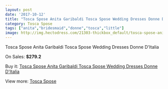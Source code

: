```yaml
---
layout: post
date: '2017-10-12'
title: "Tosca Spose Anita Garibaldi Tosca Spose Wedding Dresses Donne D'Italia"
category: Tosca Spose
tags: ["anita","bridesmaid","donne","tosca","little"]
image: http://img.hectodress.com/21303-thickbox_default/tosca-spose-anita-garibaldi-tosca-spose-wedding-dresses-donne-d-italia.jpg
---
```

Tosca Spose Anita Garibaldi Tosca Spose Wedding Dresses Donne D'Italia

On Sales: **$279.2**
<a href="https://www.hectodress.com/tosca-spose/9863-tosca-spose-anita-garibaldi-tosca-spose-wedding-dresses-donne-d-italia.html"><amp-img layout="responsive" width="600" height="600" src="//img.hectodress.com/21303-thickbox_default/tosca-spose-anita-garibaldi-tosca-spose-wedding-dresses-donne-d-italia.jpg" alt="Tosca Spose Anita Garibaldi Tosca Spose Wedding Dresses Donne D'Italia 0" /></a>
<a href="https://www.hectodress.com/tosca-spose/9863-tosca-spose-anita-garibaldi-tosca-spose-wedding-dresses-donne-d-italia.html"><amp-img layout="responsive" width="600" height="600" src="//img.hectodress.com/21304-thickbox_default/tosca-spose-anita-garibaldi-tosca-spose-wedding-dresses-donne-d-italia.jpg" alt="Tosca Spose Anita Garibaldi Tosca Spose Wedding Dresses Donne D'Italia 1" /></a>

Buy it: [Tosca Spose Anita Garibaldi Tosca Spose Wedding Dresses Donne D'Italia](https://www.hectodress.com/tosca-spose/9863-tosca-spose-anita-garibaldi-tosca-spose-wedding-dresses-donne-d-italia.html "Tosca Spose Anita Garibaldi Tosca Spose Wedding Dresses Donne D'Italia")

View more: [Tosca Spose](https://www.hectodress.com/163-tosca-spose "Tosca Spose")